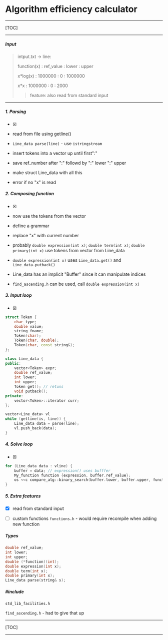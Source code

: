 # Algorithm efficiency calculator



---



[TOC]

---



##### Input

>intput.txt -> line:
>
>function(x) : ref_value : lower : upper
>
>x*log(x) : 1000000 : 0 : 1000000
>
>x*x : 1000000 : 0 : 2000
>
>>  feature: also read from standard input



---



#####  1. Parsing  

- [x] 

- read from file using getline()

- `Line_data parse(line)` - use `istringstream`

- insert tokens into a vector up until first":"

- save ref_number after ":" followd by ":" lower ":" upper

- make struct Line_data with all this

- error if no "x" is read

  

##### 2. Composing function

- [x] 

- now use the tokens from the vector

- define a grammar

- replace "x" with current number

- probably `double expression(int x)`; `double term(int x)`; `double primary(int x)` use tokens from vector from Line_data

- `double expression(int x)` uses `Line_data.get()` and `Line_data.putback()`

- Line_data has an implicit "Buffer" since it can manipulate indices

- `find_ascending.h` can be used, call `double expression(int x)`

  

##### 3. Input loop

- [x] 

```c++
struct Token {
    char type;
    double value;
    string fname;
    Token(char);
    Token(char, double);
    Token(char, const string&);
};

class Line_data {
public:
    vector<Token> expr;
    double ref_value;
    int lower;
    int upper;
    Token get(); // retuns 
    void putback();
private:
    vector<Token>::iterator curr;
};

vector<Line_data> vl
while (getline(is, line)) {
	Line_data data = parse(line);
    vl.push_back(data);
}
```



##### 4. Solve loop

- [x] 

```c++
for (Line_data data : vline) {
    buffer = data; // expression() uses bufffer
    My_function function {expression, buffer.ref_value};
    os <<c compare_alg::binary_search(buffer.lower, buffer.upper, function));
}
```



##### 5. Extra features

- [x] read from standard input
- [ ] custom functions `functions.h` - would require recompile when adding new function



##### Types

```c++
double ref_value;
int lower;
int upper;
double (*function)(int); 
double expression(int x);
double term(int x);
double primary(int x);
Line_data parse(string& s);
```



##### #include

`std_lib_facilities.h`

`find_ascending.h` - had to give that up

---



[TOC]

---

